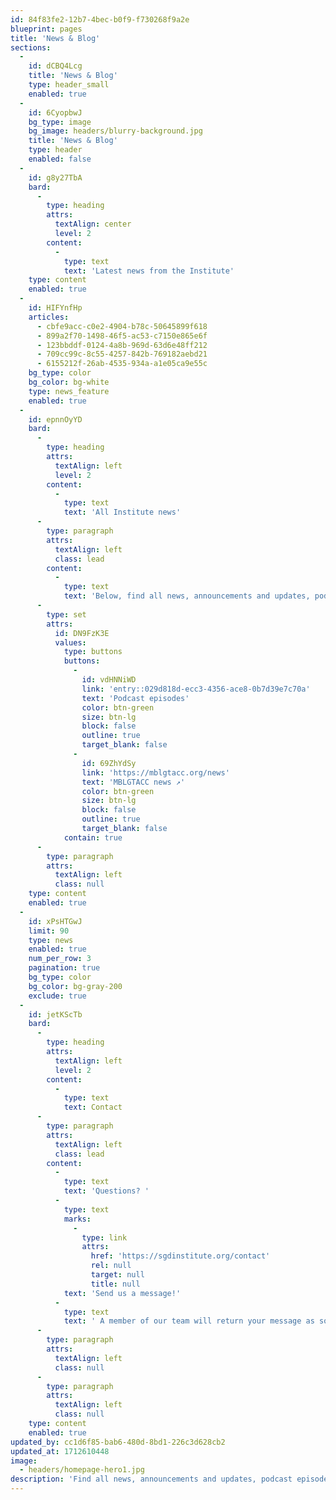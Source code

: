 ```yaml
---
id: 84f83fe2-12b7-4bec-b0f9-f730268f9a2e
blueprint: pages
title: 'News & Blog'
sections:
  -
    id: dCBQ4Lcg
    title: 'News & Blog'
    type: header_small
    enabled: true
  -
    id: 6CyopbwJ
    bg_type: image
    bg_image: headers/blurry-background.jpg
    title: 'News & Blog'
    type: header
    enabled: false
  -
    id: g8y27TbA
    bard:
      -
        type: heading
        attrs:
          textAlign: center
          level: 2
        content:
          -
            type: text
            text: 'Latest news from the Institute'
    type: content
    enabled: true
  -
    id: HIFYnfHp
    articles:
      - cbfe9acc-c0e2-4904-b78c-50645899f618
      - 899a2f70-1498-46f5-ac53-c7150e865e6f
      - 123bbddf-0124-4a8b-969d-63d6e48ff212
      - 709cc99c-8c55-4257-842b-769182aebd21
      - 6155212f-26ab-4535-934a-a1e05ca9e55c
    bg_type: color
    bg_color: bg-white
    type: news_feature
    enabled: true
  -
    id: epnnOyYD
    bard:
      -
        type: heading
        attrs:
          textAlign: left
          level: 2
        content:
          -
            type: text
            text: 'All Institute news'
      -
        type: paragraph
        attrs:
          textAlign: left
          class: lead
        content:
          -
            type: text
            text: 'Below, find all news, announcements and updates, podcast episodes, media mentions, and other written updates from the Midwest Institute for Sexuality and Gender Diversity.'
      -
        type: set
        attrs:
          id: DN9FzK3E
          values:
            type: buttons
            buttons:
              -
                id: vdHNNiWD
                link: 'entry::029d818d-ecc3-4356-ace8-0b7d39e7c70a'
                text: 'Podcast episodes'
                color: btn-green
                size: btn-lg
                block: false
                outline: true
                target_blank: false
              -
                id: 69ZhYdSy
                link: 'https://mblgtacc.org/news'
                text: 'MBLGTACC news ↗️'
                color: btn-green
                size: btn-lg
                block: false
                outline: true
                target_blank: false
            contain: true
      -
        type: paragraph
        attrs:
          textAlign: left
          class: null
    type: content
    enabled: true
  -
    id: xPsHTGwJ
    limit: 90
    type: news
    enabled: true
    num_per_row: 3
    pagination: true
    bg_type: color
    bg_color: bg-gray-200
    exclude: true
  -
    id: jetKScTb
    bard:
      -
        type: heading
        attrs:
          textAlign: left
          level: 2
        content:
          -
            type: text
            text: Contact
      -
        type: paragraph
        attrs:
          textAlign: left
          class: lead
        content:
          -
            type: text
            text: 'Questions? '
          -
            type: text
            marks:
              -
                type: link
                attrs:
                  href: 'https://sgdinstitute.org/contact'
                  rel: null
                  target: null
                  title: null
            text: 'Send us a message!'
          -
            type: text
            text: ' A member of our team will return your message as soon as possible :)'
      -
        type: paragraph
        attrs:
          textAlign: left
          class: null
      -
        type: paragraph
        attrs:
          textAlign: left
          class: null
    type: content
    enabled: true
updated_by: cc1d6f85-bab6-480d-8bd1-226c3d628cb2
updated_at: 1712610448
image:
  - headers/homepage-hero1.jpg
description: 'Find all news, announcements and updates, podcast episodes, media mentions, and other written updates from the Midwest Institute for Sexuality and Gender Diversity.'
---
```

